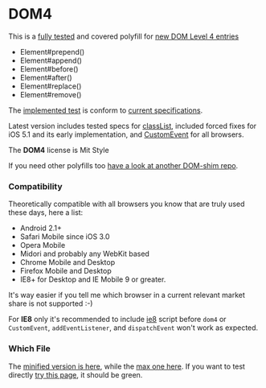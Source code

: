 DOM4
====

This is a [fully tested](http://webreflection.github.io/dom4/test/) and covered polyfill for [new DOM Level 4 entries](https://dvcs.w3.org/hg/domcore/raw-file/tip/Overview.html#interface-element)

  * Element#prepend()
  * Element#append()
  * Element#before()
  * Element#after()
  * Element#replace()
  * Element#remove()

The [implemented test](test/dom4.js) is conform to [current specifications](https://dvcs.w3.org/hg/domcore/raw-file/tip/Overview.html#dom-rootnode-prepend).

Latest version includes tested specs for [classList](http://www.w3.org/TR/dom/#domtokenlist), included forced fixes for iOS 5.1 and its early implementation, and [CustomEvent](http://www.w3.org/TR/dom/#customevent) for all browsers.

The **DOM4** license is Mit Style

If you need other polyfills too [have a look at another DOM-shim repo](https://github.com/Raynos/DOM-shim).

### Compatibility
Theoretically compatible with all browsers you know that are truly used these days, here a list:

  * Android 2.1+
  * Safari Mobile since iOS 3.0
  * Opera Mobile
  * Midori and probably any WebKit based
  * Chrome Mobile and Desktop
  * Firefox Mobile and Desktop
  * IE8+ for Desktop and IE Mobile 9 or greater.

It's way easier if you tell me which browser in a current relevant market share is not supported :-)

For **IE8** only it's recommended to include [ie8](https://github.com/WebReflection/ie8#ie8) script before `dom4` or `CustomEvent`, `addEventListener`, and `dispatchEvent` won't work as expected.

### Which File
The [minified version is here](build/dom4.js), while the [max one here](build/dom4.max.js). If you want to test directly [try this page](http://webreflection.github.com/dom4/test/), it should be green.